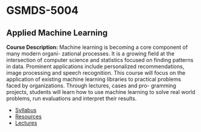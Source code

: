 # GSMDS-5004

## Applied Machine Learning

**Course Description:** Machine learning is becoming a core component of many modern organi- zational processes. It is a growing field at the intersection of computer science and statistics focused on finding patterns in data. Prominent applications include personalized recommendations, image processing and speech recognition. This course will focus on the application of existing machine learning libraries to practical problems faced by organizations. Through lectures, cases and pro- gramming projects, students will learn how to use machine learning to solve real world problems, run evaluations and interpret their results.

- [Syllabus](https://github.com/jamesonwatts/GSMDS-5004/blob/master/syllabus/syllabus.pdf)
- [Resources](https://github.com/jamesonwatts/GSMDS-5004/tree/master/resources)
- [Lectures](https://github.com/jamesonwatts/GSMDS-5004/tree/master/lectures)
